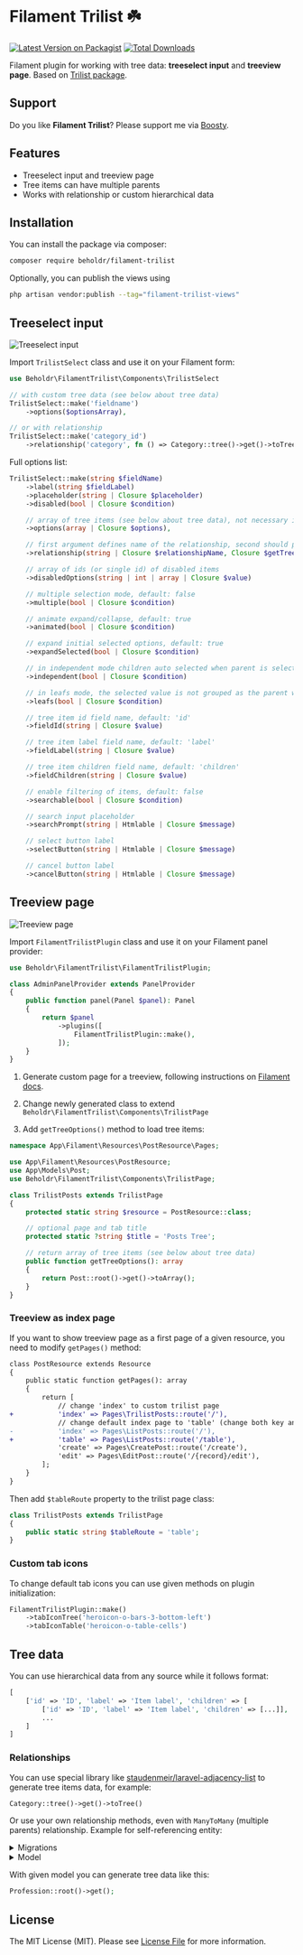 # Filament Trilist ☘️

[![Latest Version on Packagist](https://img.shields.io/packagist/v/beholdr/filament-trilist.svg?style=flat-square)](https://packagist.org/packages/beholdr/filament-trilist)
[![Total Downloads](https://img.shields.io/packagist/dt/beholdr/filament-trilist.svg?style=flat-square)](https://packagist.org/packages/beholdr/filament-trilist)

Filament plugin for working with tree data: **treeselect input** and **treeview page**. Based on [Trilist package](https://github.com/beholdr/trilist/).

## Support

Do you like **Filament Trilist**? Please support me via [Boosty](https://boosty.to/beholdr).

## Features

- Treeselect input and treeview page
- Tree items can have multiple parents
- Works with relationship or custom hierarchical data

## Installation

You can install the package via composer:

```bash
composer require beholdr/filament-trilist
```

Optionally, you can publish the views using

```bash
php artisan vendor:publish --tag="filament-trilist-views"
```

## Treeselect input

![Treeselect input](https://github.com/beholdr/filament-trilist/assets/741973/fcb8803a-dc92-4c6b-a140-cf3bb12deb0b)

Import `TrilistSelect` class and use it on your Filament form:

``` php
use Beholdr\FilamentTrilist\Components\TrilistSelect

// with custom tree data (see below about tree data)
TrilistSelect::make('fieldname')
    ->options($optionsArray),

// or with relationship
TrilistSelect::make('category_id')
    ->relationship('category', fn () => Category::tree()->get()->toTree()),
```

Full options list:

``` php
TrilistSelect::make(string $fieldName)
    ->label(string $fieldLabel)
    ->placeholder(string | Closure $placeholder)
    ->disabled(bool | Closure $condition)

    // array of tree items (see below about tree data), not necessary if using relationship() option
    ->options(array | Closure $options),

    // first argument defines name of the relationship, second should provide array of tree items (see below about tree data)
    ->relationship(string | Closure $relationshipName, Closure $getTreeOptions)

    // array of ids (or single id) of disabled items
    ->disabledOptions(string | int | array | Closure $value)

    // multiple selection mode, default: false
    ->multiple(bool | Closure $condition)

    // animate expand/collapse, default: true
    ->animated(bool | Closure $condition)

    // expand initial selected options, default: true
    ->expandSelected(bool | Closure $condition)

    // in independent mode children auto selected when parent is selected, default: false
    ->independent(bool | Closure $condition)

    // in leafs mode, the selected value is not grouped as the parent when all child elements are selected, default: false
    ->leafs(bool | Closure $condition)

    // tree item id field name, default: 'id'
    ->fieldId(string | Closure $value)

    // tree item label field name, default: 'label'
    ->fieldLabel(string | Closure $value)

    // tree item children field name, default: 'children'
    ->fieldChildren(string | Closure $value)

    // enable filtering of items, default: false
    ->searchable(bool | Closure $condition)

    // search input placeholder
    ->searchPrompt(string | Htmlable | Closure $message)

    // select button label
    ->selectButton(string | Htmlable | Closure $message)

    // cancel button label
    ->cancelButton(string | Htmlable | Closure $message)
```

## Treeview page

![Treeview page](https://github.com/beholdr/filament-trilist/assets/741973/4d0f92d6-aca8-42bd-896a-0eb94cb32858)

Import `FilamentTrilistPlugin` class and use it on your Filament panel provider:

```php
use Beholdr\FilamentTrilist\FilamentTrilistPlugin;

class AdminPanelProvider extends PanelProvider
{
    public function panel(Panel $panel): Panel
    {
        return $panel
            ->plugins([
                FilamentTrilistPlugin::make(),
            ]);
    }
}
```

1. Generate custom page for a treeview, following instructions on [Filament docs](https://filamentphp.com/docs/3.x/panels/resources/custom-pages).

2. Change newly generated class to extend `Beholdr\FilamentTrilist\Components\TrilistPage`

3. Add `getTreeOptions()` method to load tree items:

``` php
namespace App\Filament\Resources\PostResource\Pages;

use App\Filament\Resources\PostResource;
use App\Models\Post;
use Beholdr\FilamentTrilist\Components\TrilistPage;

class TrilistPosts extends TrilistPage
{
    protected static string $resource = PostResource::class;

    // optional page and tab title
    protected static ?string $title = 'Posts Tree';

    // return array of tree items (see below about tree data)
    public function getTreeOptions(): array
    {
        return Post::root()->get()->toArray();
    }
}
```

### Treeview as index page

If you want to show treeview page as a first page of a given resource, you need to modify `getPages()` method:

``` diff
class PostResource extends Resource
{
    public static function getPages(): array
    {
        return [
            // change 'index' to custom trilist page
+           'index' => Pages\TrilistPosts::route('/'),
            // change default index page to 'table' (change both key and route)
-           'index' => Pages\ListPosts::route('/'),
+           'table' => Pages\ListPosts::route('/table'),
            'create' => Pages\CreatePost::route('/create'),
            'edit' => Pages\EditPost::route('/{record}/edit'),
        ];
    }
}
```

Then add `$tableRoute` property to the trilist page class:

``` php
class TrilistPosts extends TrilistPage
{
    public static string $tableRoute = 'table';
}
```

### Custom tab icons

To change default tab icons you can use given methods on plugin initialization:

``` php
FilamentTrilistPlugin::make()
    ->tabIconTree('heroicon-o-bars-3-bottom-left')
    ->tabIconTable('heroicon-o-table-cells')
```

## Tree data

You can use hierarchical data from any source while it follows format:

``` php
[
    ['id' => 'ID', 'label' => 'Item label', 'children' => [
        ['id' => 'ID', 'label' => 'Item label', 'children' => [...]],
        ...
    ]
]
```

### Relationships

You can use special library like [staudenmeir/laravel-adjacency-list](https://github.com/staudenmeir/laravel-adjacency-list) to generate tree items data, for example:

``` php
Category::tree()->get()->toTree()
```

Or use your own relationship methods, even with `ManyToMany` (multiple parents) relationship. Example for self-referencing entity:

<details>
<summary>Migrations</summary>

``` php
use Illuminate\Database\Migrations\Migration;
use Illuminate\Database\Schema\Blueprint;
use Illuminate\Support\Facades\Schema;

return new class extends Migration
{
    public function up(): void
    {
        Schema::create('professions', function (Blueprint $table) {
            $table->id();
            $table->string('label');
        });

        Schema::create('profession_profession', function (Blueprint $table) {
            $table->primary(['parent_id', 'child_id']);
            $table->foreignId('parent_id')->constrained('professions')->cascadeOnDelete();
            $table->foreignId('child_id')->constrained('professions')->cascadeOnDelete();
        });
    }

    public function down(): void
    {
        Schema::dropIfExists('professions');
        Schema::dropIfExists('profession_profession');
    }
};
```
</details>

<details>
<summary>Model</summary>

``` php
namespace App\Models;

use Illuminate\Contracts\Database\Eloquent\Builder;
use Illuminate\Database\Eloquent\Model;

class Profession extends Model
{
    protected $with = ['children'];

    public function parents()
    {
        return $this->belongsToMany(Profession::class, 'profession_profession', 'child_id', 'parent_id');
    }

    public function children()
    {
        return $this->belongsToMany(Profession::class, 'profession_profession', 'parent_id', 'child_id');
    }

    public function scopeRoot(Builder $builder)
    {
        $builder->doesntHave('parents');
    }
}
```
</details>

With given model you can generate tree data like this:

``` php
Profession::root()->get();
```

## License

The MIT License (MIT). Please see [License File](LICENSE.md) for more information.
